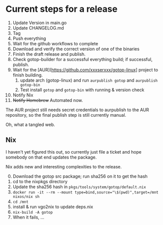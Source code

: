 # Current steps for a release

1. Update Version in main.go 
2. Update CHANGELOG.md
3. Tag
4. Push everything
5. Wait for the github workflows to complete
6. Download and verify the correct version of one of the binaries
7. Finish the draft release and publish.
8. Check gotop-builder for a successful everything build; if successful, publish.
10. Wait for the [AUR](https://github.com/xxxserxxx/gotop-linux] project to finish building.
    1. update arch (gotop-linux) and run `aurpublish gotop` and `aurpublish gotop-bin`
    2. Test install `gotop` and `gotop-bin` with running & version check
11. Notify Nix
12. ~~Notify Homebrew~~ Automated now.

The AUR project still needs secret credentials to aurpublish to the AUR
repository, so the final publish step is still currently manual.

Oh, what a tangled web.


## Nix 

I haven't yet figured this out, so currently just file a ticket and hope somebody on that end updates the package.

Nix adds new and interesting complexities to the release.

0. Download the gotop src package; run sha256 on it to get the hash
1. cd to the nixpkgs directory
2. Update the sha256 hash in `pkgs/tools/system/gotop/default.nix`
2. `docker run -it --rm --mount type=bind,source="\$(pwd)",target=/mnt nixos/nix sh`
3. `cd /mnt`
8. install & run vgo2nix to update deps.nix
7. `nix-build -A gotop`
8. When it fails, ...
